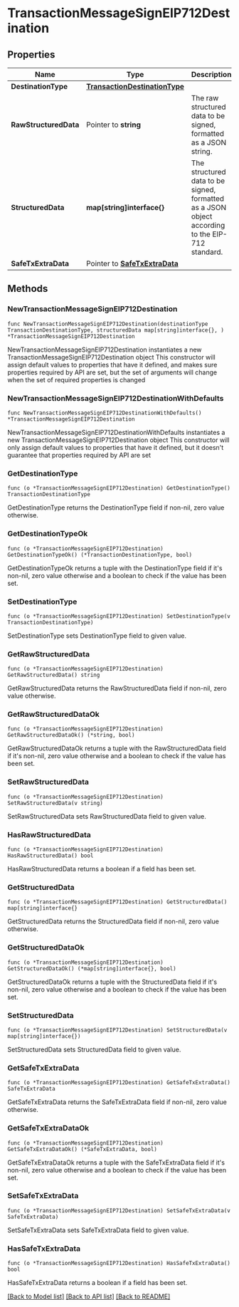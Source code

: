 # TransactionMessageSignEIP712Destination

## Properties

Name | Type | Description | Notes
------------ | ------------- | ------------- | -------------
**DestinationType** | [**TransactionDestinationType**](TransactionDestinationType.md) |  | 
**RawStructuredData** | Pointer to **string** | The raw structured data to be signed, formatted as a JSON string. | [optional] 
**StructuredData** | **map[string]interface{}** | The structured data to be signed, formatted as a JSON object according to the EIP-712 standard. | 
**SafeTxExtraData** | Pointer to [**SafeTxExtraData**](SafeTxExtraData.md) |  | [optional] 

## Methods

### NewTransactionMessageSignEIP712Destination

`func NewTransactionMessageSignEIP712Destination(destinationType TransactionDestinationType, structuredData map[string]interface{}, ) *TransactionMessageSignEIP712Destination`

NewTransactionMessageSignEIP712Destination instantiates a new TransactionMessageSignEIP712Destination object
This constructor will assign default values to properties that have it defined,
and makes sure properties required by API are set, but the set of arguments
will change when the set of required properties is changed

### NewTransactionMessageSignEIP712DestinationWithDefaults

`func NewTransactionMessageSignEIP712DestinationWithDefaults() *TransactionMessageSignEIP712Destination`

NewTransactionMessageSignEIP712DestinationWithDefaults instantiates a new TransactionMessageSignEIP712Destination object
This constructor will only assign default values to properties that have it defined,
but it doesn't guarantee that properties required by API are set

### GetDestinationType

`func (o *TransactionMessageSignEIP712Destination) GetDestinationType() TransactionDestinationType`

GetDestinationType returns the DestinationType field if non-nil, zero value otherwise.

### GetDestinationTypeOk

`func (o *TransactionMessageSignEIP712Destination) GetDestinationTypeOk() (*TransactionDestinationType, bool)`

GetDestinationTypeOk returns a tuple with the DestinationType field if it's non-nil, zero value otherwise
and a boolean to check if the value has been set.

### SetDestinationType

`func (o *TransactionMessageSignEIP712Destination) SetDestinationType(v TransactionDestinationType)`

SetDestinationType sets DestinationType field to given value.


### GetRawStructuredData

`func (o *TransactionMessageSignEIP712Destination) GetRawStructuredData() string`

GetRawStructuredData returns the RawStructuredData field if non-nil, zero value otherwise.

### GetRawStructuredDataOk

`func (o *TransactionMessageSignEIP712Destination) GetRawStructuredDataOk() (*string, bool)`

GetRawStructuredDataOk returns a tuple with the RawStructuredData field if it's non-nil, zero value otherwise
and a boolean to check if the value has been set.

### SetRawStructuredData

`func (o *TransactionMessageSignEIP712Destination) SetRawStructuredData(v string)`

SetRawStructuredData sets RawStructuredData field to given value.

### HasRawStructuredData

`func (o *TransactionMessageSignEIP712Destination) HasRawStructuredData() bool`

HasRawStructuredData returns a boolean if a field has been set.

### GetStructuredData

`func (o *TransactionMessageSignEIP712Destination) GetStructuredData() map[string]interface{}`

GetStructuredData returns the StructuredData field if non-nil, zero value otherwise.

### GetStructuredDataOk

`func (o *TransactionMessageSignEIP712Destination) GetStructuredDataOk() (*map[string]interface{}, bool)`

GetStructuredDataOk returns a tuple with the StructuredData field if it's non-nil, zero value otherwise
and a boolean to check if the value has been set.

### SetStructuredData

`func (o *TransactionMessageSignEIP712Destination) SetStructuredData(v map[string]interface{})`

SetStructuredData sets StructuredData field to given value.


### GetSafeTxExtraData

`func (o *TransactionMessageSignEIP712Destination) GetSafeTxExtraData() SafeTxExtraData`

GetSafeTxExtraData returns the SafeTxExtraData field if non-nil, zero value otherwise.

### GetSafeTxExtraDataOk

`func (o *TransactionMessageSignEIP712Destination) GetSafeTxExtraDataOk() (*SafeTxExtraData, bool)`

GetSafeTxExtraDataOk returns a tuple with the SafeTxExtraData field if it's non-nil, zero value otherwise
and a boolean to check if the value has been set.

### SetSafeTxExtraData

`func (o *TransactionMessageSignEIP712Destination) SetSafeTxExtraData(v SafeTxExtraData)`

SetSafeTxExtraData sets SafeTxExtraData field to given value.

### HasSafeTxExtraData

`func (o *TransactionMessageSignEIP712Destination) HasSafeTxExtraData() bool`

HasSafeTxExtraData returns a boolean if a field has been set.


[[Back to Model list]](../README.md#documentation-for-models) [[Back to API list]](../README.md#documentation-for-api-endpoints) [[Back to README]](../README.md)


